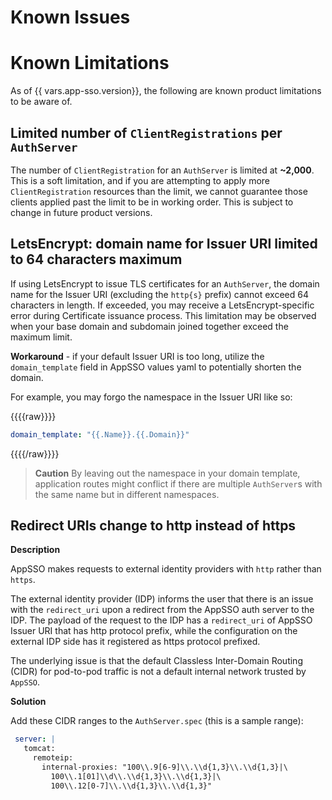 # Known Issues

# Known Limitations

As of {{ vars.app-sso.version}}, the following are known product limitations to be aware of.

## Limited number of `ClientRegistrations` per `AuthServer`

The number of `ClientRegistration` for an `AuthServer` is limited at **~2,000**. This is a soft limitation, and
if you are attempting to apply more `ClientRegistration` resources than the limit, we cannot guarantee those clients
applied past the limit to be in working order. This is subject to change in future product versions.

## LetsEncrypt: domain name for Issuer URI limited to 64 characters maximum

If using LetsEncrypt to issue TLS certificates for an `AuthServer`, the domain name for the
Issuer URI (excluding the `http{s}` prefix) cannot exceed 64 characters in length. If exceeded, you may receive a
LetsEncrypt-specific error during Certificate issuance process. This limitation may be observed when your base domain
and subdomain joined together exceed the maximum limit.

**Workaround** - if your default Issuer URI is too long, utilize the `domain_template` field in AppSSO values yaml to
potentially shorten the domain.

For example, you may forgo the namespace in the Issuer URI like so:

{{{{raw}}}}

```yaml
domain_template: "{{.Name}}.{{.Domain}}"
```

{{{{/raw}}}}

> **Caution** By leaving out the namespace in your domain template, application routes might conflict if there
> are multiple `AuthServer`s with the same name but in different namespaces.

## <a id="cidr-ranges"></a> Redirect URIs change to http instead of https

**Description**

AppSSO makes requests to external identity providers with `http` rather than `https`.

The external identity provider (IDP) informs the user that there is an issue with the `redirect_uri` upon a redirect from
the AppSSO auth server to the IDP. The payload of the request to the IDP has a `redirect_uri` of AppSSO Issuer URI that
has http protocol prefix, while the configuration on the external IDP side has it registered as https protocol prefixed.

The underlying issue is that the default Classless Inter-Domain Routing (CIDR) for pod-to-pod traffic is not a default
internal network trusted by `AppSSO`.

**Solution**

Add these CIDR ranges to the `AuthServer.spec` (this is a sample range):

 ```yaml
  server: |
    tomcat:
      remoteip:
        internal-proxies: "100\\.9[6-9]\\.\\d{1,3}\\.\\d{1,3}|\
          100\\.1[01]\\d\\.\\d{1,3}\\.\\d{1,3}|\
          100\\.12[0-7]\\.\\d{1,3}\\.\\d{1,3}"
 ```
